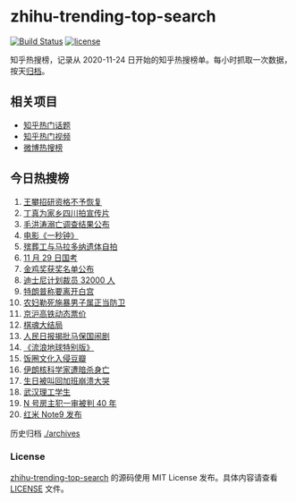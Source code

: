 # zhihu-trending-top-search

[![Build Status](https://github.com/justjavac/zhihu-trending-top-search/workflows/ci/badge.svg?branch=main)](https://github.com/justjavac/zhihu-trending-top-search/actions)
[![license](https://img.shields.io/github/license/justjavac/zhihu-trending-top-search)](https://github.com/justjavac/zhihu-trending-top-search/blob/main/LICENSE)

知乎热搜榜，记录从 2020-11-24 日开始的知乎热搜榜单。每小时抓取一次数据，按天[归档](./archives)。

## 相关项目

- [知乎热门话题](https://github.com/justjavac/zhihu-trending-hot-questions)
- [知乎热门视频](https://github.com/justjavac/zhihu-trending-hot-video)
- [微博热搜榜](https://github.com/justjavac/weibo-trending-hot-search)

## 今日热搜榜

<!-- BEGIN -->
<!-- 最后更新时间 Sat Nov 28 2020 23:03:30 GMT+0800 (CST) -->
1. [王攀招研资格不予恢复](https://www.zhihu.com/search?q=王攀)
1. [丁真为家乡四川拍宣传片](https://www.zhihu.com/search?q=丁真)
1. [毛洪涛溺亡调查结果公布](https://www.zhihu.com/search?q=毛洪涛)
1. [电影《一秒钟》](https://www.zhihu.com/search?q=一秒钟)
1. [殡葬工与马拉多纳遗体自拍](https://www.zhihu.com/search?q=马拉多纳)
1. [11 月 29 日国考 ](https://www.zhihu.com/search?q=国考)
1. [金鸡奖获奖名单公布](https://www.zhihu.com/search?q=金鸡奖)
1. [迪士尼计划裁员 32000 人](https://www.zhihu.com/search?q=迪士尼)
1. [特朗普称要离开白宫](https://www.zhihu.com/search?q=特朗普)
1. [农妇勒死施暴男子属正当防卫](https://www.zhihu.com/search?q=农妇勒死男子)
1. [京沪高铁动态票价](https://www.zhihu.com/search?q=京沪高铁)
1. [棋魂大结局](https://www.zhihu.com/search?q=棋魂)
1. [人民日报揭批马保国闹剧](https://www.zhihu.com/search?q=马保国)
1. [《流浪地球特别版》](https://www.zhihu.com/search?q=流浪地球)
1. [饭圈文化入侵豆瓣](https://www.zhihu.com/search?q=豆瓣养号)
1. [伊朗核科学家遭暗杀身亡](https://www.zhihu.com/search?q=伊朗核科学家)
1. [生日被叫回加班崩溃大哭](https://www.zhihu.com/search?q=生日加班)
1. [武汉理工学生](https://www.zhihu.com/search?q=王攀)
1. [N 号房主犯一审被判 40 年](https://www.zhihu.com/search?q=n号房)
1. [红米 Note9 发布](https://www.zhihu.com/search?q=note9)
<!-- END -->

历史归档 [./archives](./archives)

### License

[zhihu-trending-top-search](https://github.com/justjavac/zhihu-trending-top-search) 的源码使用 MIT License 发布。具体内容请查看 [LICENSE](./LICENSE) 文件。
